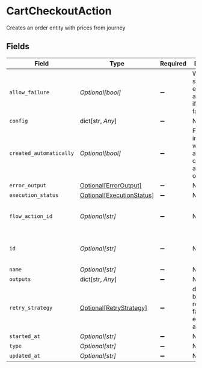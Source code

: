 # CartCheckoutAction

Creates an order entity with prices from journey


## Fields

| Field                                                                    | Type                                                                     | Required                                                                 | Description                                                              | Example                                                                  |
| ------------------------------------------------------------------------ | ------------------------------------------------------------------------ | ------------------------------------------------------------------------ | ------------------------------------------------------------------------ | ------------------------------------------------------------------------ |
| `allow_failure`                                                          | *Optional[bool]*                                                         | :heavy_minus_sign:                                                       | Whether to stop execution in a failed state if this action fails         |                                                                          |
| `config`                                                                 | dict[str, *Any*]                                                         | :heavy_minus_sign:                                                       | N/A                                                                      |                                                                          |
| `created_automatically`                                                  | *Optional[bool]*                                                         | :heavy_minus_sign:                                                       | Flag indicating whether the action was created automatically or manually |                                                                          |
| `error_output`                                                           | [Optional[ErrorOutput]](../../models/shared/erroroutput.md)              | :heavy_minus_sign:                                                       | N/A                                                                      |                                                                          |
| `execution_status`                                                       | [Optional[ExecutionStatus]](../../models/shared/executionstatus.md)      | :heavy_minus_sign:                                                       | N/A                                                                      |                                                                          |
| `flow_action_id`                                                         | *Optional[str]*                                                          | :heavy_minus_sign:                                                       | N/A                                                                      | 9ec3711b-db63-449c-b894-54d5bb622a8f                                     |
| `id`                                                                     | *Optional[str]*                                                          | :heavy_minus_sign:                                                       | N/A                                                                      | 9ec3711b-db63-449c-b894-54d5bb622a8f                                     |
| `name`                                                                   | *Optional[str]*                                                          | :heavy_minus_sign:                                                       | N/A                                                                      |                                                                          |
| `outputs`                                                                | dict[str, *Any*]                                                         | :heavy_minus_sign:                                                       | N/A                                                                      |                                                                          |
| `retry_strategy`                                                         | [Optional[RetryStrategy]](../../models/shared/retrystrategy.md)          | :heavy_minus_sign:                                                       | different behaviors for retrying failed execution actions.               |                                                                          |
| `started_at`                                                             | *Optional[str]*                                                          | :heavy_minus_sign:                                                       | N/A                                                                      |                                                                          |
| `type`                                                                   | *Optional[str]*                                                          | :heavy_minus_sign:                                                       | N/A                                                                      |                                                                          |
| `updated_at`                                                             | *Optional[str]*                                                          | :heavy_minus_sign:                                                       | N/A                                                                      |                                                                          |